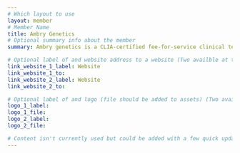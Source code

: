 ```yaml
---
# Which layout to use
layout: member
# Member Name
title: Ambry Genetics
# Optional summary info about the member
summary: Ambry genetics is a CLIA-certified fee-for-service clinical testing laboratory.

# Optional label of and website address to a website (Two availble at the moment)
link_website_1_label: Website
link_website_1_to:
link_website_2_label: Website
link_website_2_to:

# Optional label of and logo (file should be added to assets) (Two availble at the moment).
logo_1_label:
logo_1_file:
logo_2_label:
logo_2_file:

# Content isn't currently used but could be added with a few quick updates if needed to allow for pages
---
```

